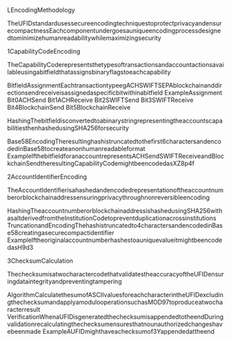 LEncodingMethodology

TheUFIDstandardusessecureencodingtechniquestoprotectprivacyandensurecompactnessEachcomponentundergoesauniqueencodingprocessdesignedtominimizehumanreadabilitywhilemaximizingsecurity

1CapabilityCodeEncoding

TheCapabilityCoderepresentsthetypesoftransactionsandaccountactionsavailableusingabitfieldthatassignsbinaryflagstoeachcapability

BitfieldAssignmentEachtransactiontypeegACHSWIFTSEPAblockchainanddirectionsendreceiveisassignedaspecificbitwithinabitfield
ExampleAssignment
Bit0ACHSend
Bit1ACHReceive
Bit2SWIFTSend
Bit3SWIFTReceive
Bit4BlockchainSend
Bit5BlockchainReceive

HashingThebitfieldisconvertedtoabinarystringrepresentingtheaccountscapabilitiesthenhashedusingSHA256forsecurity

Base58EncodingTheresultinghashistruncatedtothefirst6charactersandencodedinBase58tocreateanonhumanreadableformat
ExampleIfthebitfieldforanaccountrepresentsACHSendSWIFTReceiveandBlockchainSendtheresultingCapabilityCodemightbeencodedasXZ8p4f

2AccountIdentifierEncoding

TheAccountIdentifierisahashedandencodedrepresentationoftheaccountnumberorblockchainaddressensuringprivacythroughnonreversibleencoding

HashingTheaccountnumberorblockchainaddressishashedusingSHA256withasaltderivedfromtheInstitutionCodetopreventduplicationacrossinstitutions
TruncationandEncodingThehashistruncatedto4charactersandencodedinBase58creatingasecurecompactidentifier
ExampleIftheoriginalaccountnumberhashestoauniquevalueitmightbeencodedasH9d3

3ChecksumCalculation

ThechecksumisatwocharactercodethatvalidatestheaccuracyoftheUFIDensuringdataintegrityandpreventingtampering

AlgorithmCalculatethesumofASCIIvaluesforeachcharacterintheUFIDexcludingthechecksumandapplyamodulooperationsuchasMOD97toproduceatwocharacterresult
VerificationWhenaUFIDisgeneratedthechecksumisappendedtotheendDuringvalidationrecalculatingthechecksumensuresthatnounauthorizedchangeshavebeenmade
ExampleAUFIDmighthaveachecksumof3Yappendedattheend
